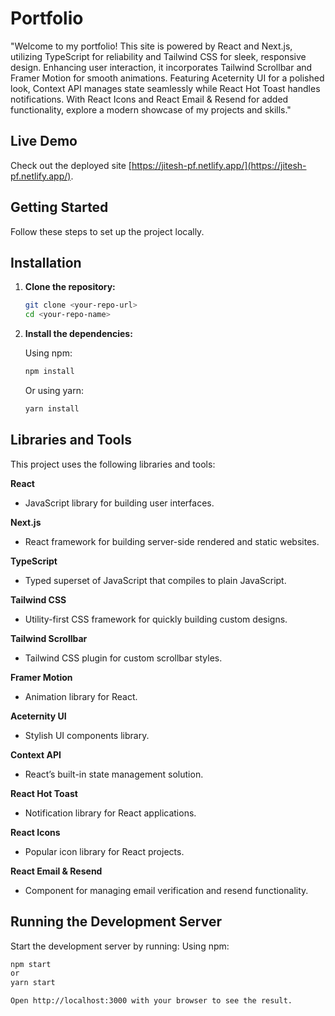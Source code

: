 # Portfolio

"Welcome to my portfolio! This site is powered by React and Next.js, utilizing TypeScript for reliability and Tailwind CSS for sleek, responsive design. Enhancing user interaction, it incorporates Tailwind Scrollbar and Framer Motion for smooth animations. Featuring Aceternity UI for a polished look, Context API manages state seamlessly while React Hot Toast handles notifications. With React Icons and React Email & Resend for added functionality, explore a modern showcase of my projects and skills."

## Live Demo

Check out the deployed site [https://jitesh-pf.netlify.app/](https://jitesh-pf.netlify.app/).

## Getting Started

Follow these steps to set up the project locally.

## Installation

1. **Clone the repository:**

   ```bash
   git clone <your-repo-url>
   cd <your-repo-name>
   ```

2. **Install the dependencies:**

   Using npm:

   ```bash
   npm install
   ```

   Or using yarn:

   ```bash
   yarn install
   ```

## Libraries and Tools

This project uses the following libraries and tools:

**React**

- JavaScript library for building user interfaces.

**Next.js**

- React framework for building server-side rendered and static websites.

**TypeScript**

- Typed superset of JavaScript that compiles to plain JavaScript.

**Tailwind CSS**

- Utility-first CSS framework for quickly building custom designs.

**Tailwind Scrollbar**

- Tailwind CSS plugin for custom scrollbar styles.

**Framer Motion**

- Animation library for React.

**Aceternity UI**

- Stylish UI components library.

**Context API**

- React’s built-in state management solution.

**React Hot Toast**

- Notification library for React applications.

**React Icons**

- Popular icon library for React projects.

**React Email & Resend**

- Component for managing email verification and resend functionality.

## Running the Development Server

Start the development server by running:
Using npm:

```bash
npm start
or
yarn start

Open http://localhost:3000 with your browser to see the result.

```
